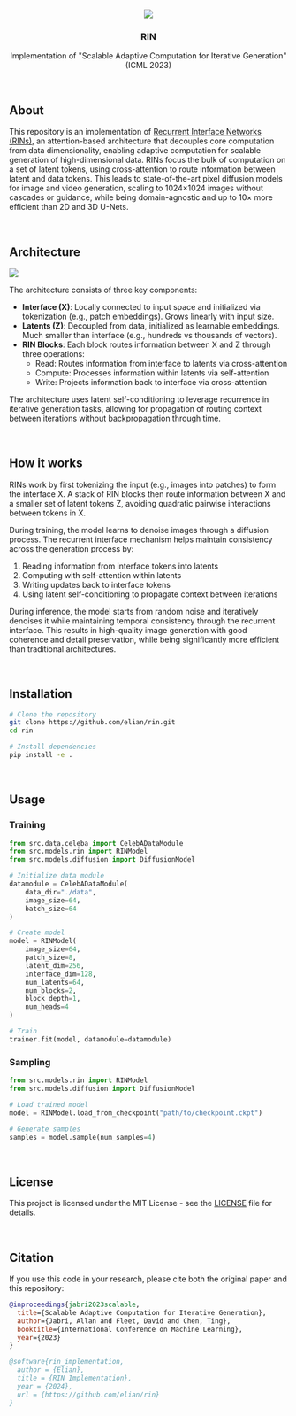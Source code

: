 <!--- Banner -->
<br />
<p align="center">
<a href="#"><img src="https://i.ibb.co/7pKLTjw/image.png"></a>
<h3 align="center">RIN</h3>
<p align="center">Implementation of "Scalable Adaptive Computation for Iterative Generation" (ICML 2023)</p>

<!--- About --><br />
## About

This repository is an implementation of [Recurrent Interface Networks (RINs)](https://arxiv.org/abs/2212.11972), an attention-based architecture that decouples core computation from data dimensionality, enabling adaptive computation for scalable generation of high-dimensional data. RINs focus the bulk of computation on a set of latent tokens, using cross-attention to route information between latent and data tokens. This leads to state-of-the-art pixel diffusion models for image and video generation, scaling to 1024×1024 images without cascades or guidance, while being domain-agnostic and up to 10× more efficient than 2D and 3D U-Nets.

<!--- Architecture --><br />
## Architecture
<a href="#"><img src="https://i.ibb.co/7pKLTjw/image.png"></a>

The architecture consists of three key components:

- **Interface (X)**: Locally connected to input space and initialized via tokenization (e.g., patch embeddings). Grows linearly with input size.
- **Latents (Z)**: Decoupled from data, initialized as learnable embeddings. Much smaller than interface (e.g., hundreds vs thousands of vectors).
- **RIN Blocks**: Each block routes information between X and Z through three operations:
  - Read: Routes information from interface to latents via cross-attention
  - Compute: Processes information within latents via self-attention
  - Write: Projects information back to interface via cross-attention

The architecture uses latent self-conditioning to leverage recurrence in iterative generation tasks, allowing for propagation of routing context between iterations without backpropagation through time.

<!--- How it works --><br />
## How it works

RINs work by first tokenizing the input (e.g., images into patches) to form the interface X. A stack of RIN blocks then route information between X and a smaller set of latent tokens Z, avoiding quadratic pairwise interactions between tokens in X.

During training, the model learns to denoise images through a diffusion process. The recurrent interface mechanism helps maintain consistency across the generation process by:
1. Reading information from interface tokens into latents
2. Computing with self-attention within latents
3. Writing updates back to interface tokens
4. Using latent self-conditioning to propagate context between iterations

During inference, the model starts from random noise and iteratively denoises it while maintaining temporal consistency through the recurrent interface. This results in high-quality image generation with good coherence and detail preservation, while being significantly more efficient than traditional architectures.

<!--- Installation --><br />
## Installation

```bash
# Clone the repository
git clone https://github.com/elian/rin.git
cd rin

# Install dependencies
pip install -e .
```

<!--- Usage --><br />
## Usage

### Training

```python
from src.data.celeba import CelebADataModule
from src.models.rin import RINModel
from src.models.diffusion import DiffusionModel

# Initialize data module
datamodule = CelebADataModule(
    data_dir="./data",
    image_size=64,
    batch_size=64
)

# Create model
model = RINModel(
    image_size=64,
    patch_size=8,
    latent_dim=256,
    interface_dim=128,
    num_latents=64,
    num_blocks=2,
    block_depth=1,
    num_heads=4
)

# Train
trainer.fit(model, datamodule=datamodule)
```

### Sampling

```python
from src.models.rin import RINModel
from src.models.diffusion import DiffusionModel

# Load trained model
model = RINModel.load_from_checkpoint("path/to/checkpoint.ckpt")

# Generate samples
samples = model.sample(num_samples=4)
```

<!--- License --><br />
## License

This project is licensed under the MIT License - see the [LICENSE](LICENSE) file for details.

<!--- Citation --><br />
## Citation

If you use this code in your research, please cite both the original paper and this repository:

```bibtex
@inproceedings{jabri2023scalable,
  title={Scalable Adaptive Computation for Iterative Generation},
  author={Jabri, Allan and Fleet, David and Chen, Ting},
  booktitle={International Conference on Machine Learning},
  year={2023}
}

@software{rin_implementation,
  author = {Elian},
  title = {RIN Implementation},
  year = {2024},
  url = {https://github.com/elian/rin}
}
```
